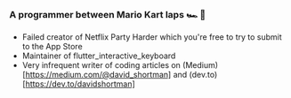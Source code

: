 ### A programmer between Mario Kart laps 🏎 🏁

- Failed creator of Netflix Party Harder which you're free to try to submit to the App Store
- Maintainer of flutter_interactive_keyboard
- Very infrequent writer of coding articles on (Medium)[https://medium.com/@david_shortman] and (dev.to)[https://dev.to/davidshortman]
